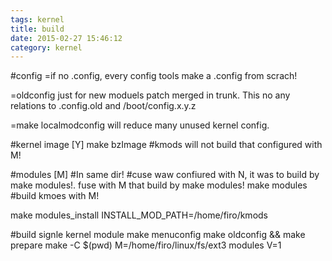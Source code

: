 ```yaml
---
tags: kernel
title: build
date: 2015-02-27 15:46:12
category: kernel
---
```

#config
=if no .config, every config tools make a .config from scrach!

=oldconfig just for new moduels patch merged in trunk. This no any relations to .config.old and /boot/config.x.y.z

=make localmodconfig will reduce many unused kernel config.


#kernel image [Y]
make bzImage  #kmods will not build that configured with M! 

#modules [M]
 #In same dir!
 #cuse waw confiured with N, it was to build by make modules!. fuse with M that build by make modules!
make modules	#build kmoes with M!

make modules_install INSTALL_MOD_PATH=/home/firo/kmods


#build signle kernel module
make menuconfig
make oldconfig && make prepare
make -C $(pwd) M=/home/firo/linux/fs/ext3 modules V=1
